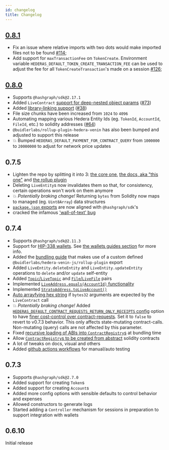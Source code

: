 ```yaml
---
id: changelog
title: Changelog
---
```


## [0.8.1](https://github.com/buidler-labs/hedera-venin-js/milestone/5)

- Fix an issue where relative imports with two dots would make imported files not to be found [#114](https://github.com/buidler-labs/hedera-venin-js/issues/114);
- Add support for `maxTransactionFee` on `TokenCreate`. Environment variable `HEDERAS_DEFAULT_TOKEN_CREATE_TRANSACTION_FEE` can be used to adjust the fee for all `TokenCreateTransaction`'s made on a session [#126](https://github.com/buidler-labs/hedera-strato-js/issues/126);

## [0.8.0](https://github.com/buidler-labs/hedera-venin-js/milestone/4)

- Supports `@hashgraph/sdk@2.17.1`
- Added `LiveContract` [support for deep-nested object params](https://github.com/buidler-labs/hedera-venin-js/blob/676b1cfa543714d3f9693ae78eedc4174d975cd9/test/general/specs/LiveContract.spec.ts#L201) ([#73](https://github.com/buidler-labs/hedera-venin-js/issues/73))
- Added [library-linking support](https://github.com/buidler-labs/hedera-venin-js/blob/676b1cfa543714d3f9693ae78eedc4174d975cd9/test/issues/specs/38-library-linking.spec.ts) ([#38](https://github.com/buidler-labs/hedera-venin-js/issues/38))
- File size chunks have been increased from `1024` to `4096`
- Automating mapping various Hedera Entity Ids (eg. `TokenId`, `AccountId`, `FileId`, etc.) to solidity addresses ([#64](https://github.com/buidler-labs/hedera-venin-js/issues/64))
- `@buidlerlabs/rollup-plugin-hedera-venin` has also been bumped and adjusted to support this release
- 💥 Bumped `HEDERAS_DEFAULT_PAYMENT_FOR_CONTRACT_QUERY` from `1000000` to `20000000` to adjust for network price updates

## 0.7.5

- Lighten the repo by splitting it into 3: [the core one](https://github.com/buidler-labs/hedera-venin-js), [the docs, aka "this one"](https://github.com/buidler-labs/hedera-venin-docs) and [the rollup plugin](https://github.com/buidler-labs/hedera-venin-rollup)
- Deleting `LiveEntity`s now invalidates them so that, for consistency, certain operations won't work on them anymore
- 💥 _Potentially braking change!_ Returning `bytes` from Solidity now maps to managed (eg. `Uint8Array`) data structures
- [`package.json` exports](https://github.com/buidler-labs/hedera-venin-js/blob/e1aa9c23999df59bf7f41345c61a2e3ecd93e1cb/package.json#L7) are now aligned with `@hashgraph/sdk`'s
- cracked the infamous ['wall-of-text' bug](https://github.com/buidler-labs/hedera-venin-js/issues/81)

## 0.7.4

- Supports `@hashgraph/sdk@2.11.3`
- Support for [HIP-338 wallets](https://hips.hedera.com/hip/hip-338). See [the wallets guides section](./guides/wallet.md) for more info.
- Added the [bundling guide](./guides//bundling.md) that makes use of a custom defined `@buidlerlabs/hedera-venin-js/rollup-plugin` export
- Added `LiveEntity.deleteEntity` and `LiveEntity.updateEntity` operations to `delete` and/or `update` self-entity
- Added [`Topic`/`LiveTopic`](./guides/entities/topic.md) and [`File`/`LiveFile`](./guides/entities/file.md) pairs
- Implemented [`LiveAddress.equals(AccountId)` functionality](https://github.com/buidler-labs/hedera-venin-js/issues/34)
- Implemented [`StratoAddress.toLiveAccount()`](https://github.com/buidler-labs/hedera-venin-js/issues/49)
- [Auto arrayfying hex string](https://github.com/buidler-labs/hedera-venin-js/issues/40) if `bytes32` arguments are expected by the `LiveContract` call
- 💥 _Potentially braking change!_ Added [`HEDERAS_DEFAULT_CONTRACT_REQUESTS_RETURN_ONLY_RECEIPTS` config](./configuration.md) option to have [finer cost-control over contract-requests](https://github.com/buidler-labs/hedera-venin-js/issues/48). Set it to `false` to revert to v0.7.3 behavior. This only affects state-mutating contract-calls. Non-mutating (query) calls are not affected by this parameter.
- Fixed [recursive loading of ABIs into `ContractRegistry`s](https://github.com/buidler-labs/hedera-venin-js/issues/50) at bundling time
- Allow [`ContractRegistry`s to be created from abstract](https://github.com/buidler-labs/hedera-venin-js/issues/54) solidity contracts
- A lot of tweaks on docs, visual and others
- Added [github actions workflows](https://github.com/buidler-labs/hedera-venin-js/actions) for manual/auto testing

## 0.7.3

- Supports `@hashgraph/sdk@2.7.0`
- Added support for creating `Token`s
- Added support for creating `Account`s
- Added more config options with sensible defaults to control behavior and expenses
- Allowed constructors to generate logs
- Started adding a `Controller` mechanism for sessions in preparation to support integration with wallets

## 0.6.10

Initial release
